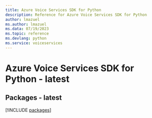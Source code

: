 ```yaml
---
title: Azure Voice Services SDK for Python
description: Reference for Azure Voice Services SDK for Python
author: lmazuel
ms.author: lmazuel
ms.data: 07/19/2023
ms.topic: reference
ms.devlang: python
ms.service: voiceservices
---
```

# Azure Voice Services SDK for Python - latest
## Packages - latest
[!INCLUDE [packages](voice-services-index.md)]